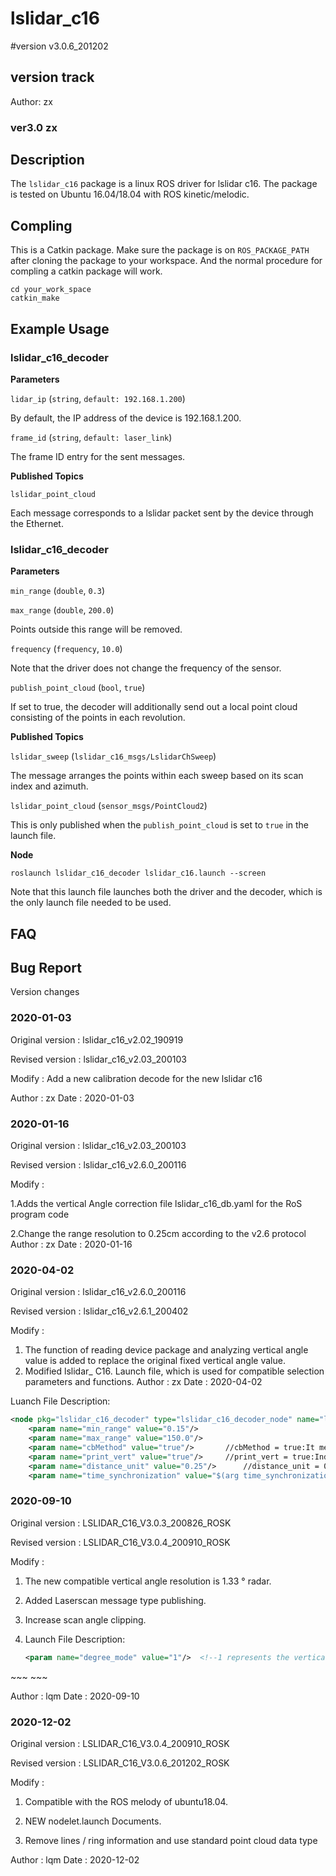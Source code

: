 # lslidar_c16
#version v3.0.6_201202

## version track
Author: zx
### ver3.0 zx

## Description
The `lslidar_c16` package is a linux ROS driver for lslidar c16.
The package is tested on Ubuntu 16.04/18.04 with ROS kinetic/melodic.

## Compling
This is a Catkin package. Make sure the package is on `ROS_PACKAGE_PATH` after cloning the package to your workspace. And the normal procedure for compling a catkin package will work.

```
cd your_work_space
catkin_make 
```

## Example Usage

### lslidar_c16_decoder

**Parameters**

`lidar_ip` (`string`, `default: 192.168.1.200`)

By default, the IP address of the device is 192.168.1.200.

`frame_id` (`string`, `default: laser_link`)

The frame ID entry for the sent messages.

**Published Topics**

`lslidar_point_cloud`

Each message corresponds to a lslidar packet sent by the device through the Ethernet.

### lslidar_c16_decoder

**Parameters**

`min_range` (`double`, `0.3`)

`max_range` (`double`, `200.0`)

Points outside this range will be removed.

`frequency` (`frequency`, `10.0`)

Note that the driver does not change the frequency of the sensor. 

`publish_point_cloud` (`bool`, `true`)

If set to true, the decoder will additionally send out a local point cloud consisting of the points in each revolution.

**Published Topics**

`lslidar_sweep` (`lslidar_c16_msgs/LslidarChSweep`)

The message arranges the points within each sweep based on its scan index and azimuth.

`lslidar_point_cloud` (`sensor_msgs/PointCloud2`)

This is only published when the `publish_point_cloud` is set to `true` in the launch file.

**Node**

```
roslaunch lslidar_c16_decoder lslidar_c16.launch --screen
```
Note that this launch file launches both the driver and the decoder, which is the only launch file needed to be used.



## FAQ


## Bug Report

Version changes

### 2020-01-03

 Original version : lslidar_c16_v2.02_190919

  Revised version  : lslidar_c16_v2.03_200103

  Modify  		 : Add a new calibration decode for the new lslidar c16

  Author			 : zx
  Date			 : 2020-01-03

### 2020-01-16
Original version : lslidar_c16_v2.03_200103

  Revised version  : lslidar_c16_v2.6.0_200116

  Modify  		 : 

1.Adds the vertical Angle correction file lslidar_c16_db.yaml for the RoS program code

2.Change the range resolution to 0.25cm according to the v2.6 protocol
  Author			 : zx
  Date			 : 2020-01-16

### 2020-04-02
Original version : lslidar_c16_v2.6.0_200116

Revised version  : lslidar_c16_v2.6.1_200402

Modify  		 : 

1. The function of reading device package and analyzing vertical angle value is added to replace the original fixed vertical angle value.
2. Modified lslidar_ C16. Launch file, which is used for compatible selection parameters and functions.
Author			 : zx
Date			 : 2020-04-02

Luanch File Description:  

~~~xml
<node pkg="lslidar_c16_decoder" type="lslidar_c16_decoder_node" name="lslidar_c16_decoder_node" output="screen">
    <param name="min_range" value="0.15"/>
    <param name="max_range" value="150.0"/>
    <param name="cbMethod" value="true"/>		//cbMethod = true:It means to increase the offset calculation compensation of X and Y coordinates. If false, it will not be added
    <param name="print_vert" value="true"/>		//print_vert = true:Indicates the angle information of the printing device package, and false means to turn off the printing information
    <param name="distance_unit" value="0.25"/>		//distance_unit = 0.25:Represents distance in 0.25cm, = 1 indicates distance in 1cm
    <param name="time_synchronization" value="$(arg time_synchronization)"/>  // time_synchronization = true:Indicates that GPG is used for time service
~~~

### 2020-09-10
Original version : LSLIDAR_C16_V3.0.3_200826_ROSK

Revised version  : LSLIDAR_C16_V3.0.4_200910_ROSK

Modify  	:       

1. The new compatible vertical angle resolution is 1.33 ° radar.

2. Added Laserscan message type publishing.

3. Increase scan angle clipping.

4. Launch File Description:

   	~~~xml
    <param name="degree_mode" value="1"/>  <!--1 represents the vertical angle resolution of 1.33 ° and 2 represents the vertical angle resolution of 2 ° -->
<param name="scan_start_angle" value="0.0"/>     <!-- Scan crop start angle-->
   <param name="scan_end_angle" value="36000.0"/>   <!-- Scan clipping end angle, unit: 0.01 degree-->
    <param name="scan_num" value="8"/>      <!--Channels selected by Laserscan-->
    <param name="publish_scan" value="false"/>   <!--Whether to publish Laserscan message type-->
   ~~~
~~~
   
   

Author			 : lqm
Date			 : 2020-09-10



### 2020-12-02
Original version : LSLIDAR_C16_V3.0.4_200910_ROSK

Revised version  : LSLIDAR_C16_V3.0.6_201202_ROSK

Modify  	:       

1. Compatible with the ROS melody of ubuntu18.04.

2. NEW nodelet.launch Documents.

3. Remove lines / ring information and use standard point cloud data type

Author			 : lqm
Date			 : 2020-12-02
~~~
